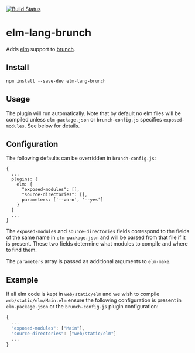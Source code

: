 [![Build Status](https://travis-ci.org/karlspalding/elm-lang-brunch.svg?branch=master)](https://travis-ci.org/karlspalding/elm-lang-brunch)

elm-lang-brunch
===================

Adds [elm](http://elm-lang.org) support to [brunch](http://brunch.io).

## Install
	npm install --save-dev elm-lang-brunch

## Usage

The plugin will run automatically. Note that by default no elm files will
be compiled unless `elm-package.json` or `brunch-config.js` specifies
`exposed-modules`. See below for details.

## Configuration

The following defaults can be overridden in `brunch-config.js`:

```javacript
{
  ...
  plugins: {
    elm: {
      "exposed-modules": [],
      "source-directories": [],
      parameters: ['--warn', '--yes']
    }
  }
  ...
}
```

The `exposed-modules` and `source-directories` fields correspond to
the fields of the same name in `elm-package.json` and will be
parsed from that file if it is present. These two fields determine
what modules to compile and where to find them.

The `parameters` array is passed as additional arguments to `elm-make`.

## Example

If all elm code is kept in `web/static/elm` and we wish to compile
`web/static/elm/Main.elm` ensure the following configuration is present
in `elm-package.json` or the `brunch-config.js` plugin configuration:

```javascript
{
  ...
  "exposed-modules": ["Main"],
  "source-directories": ["web/static/elm"]
  ...
}
```
